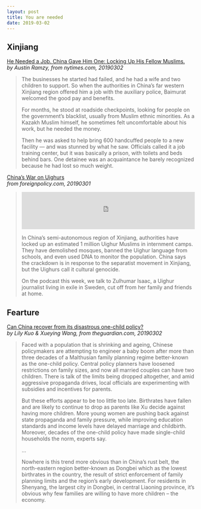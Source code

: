 ```yaml
---
layout: post
title: You are needed
date: 2019-03-02
---
```


## Xinjiang

[He Needed a Job. China Gave Him One: Locking Up His Fellow Muslims.](https://www.nytimes.com/2019/03/02/world/asia/china-muslim-detention-uighur-kazakh.html) <br> *by Austin Ramzy, from nytimes.com, 20190302*

> The businesses he started had failed, and he had a wife and two children to support. So when the authorities in China’s far western Xinjiang region offered him a job with the auxiliary police, Baimurat welcomed the good pay and benefits.
>
> For months, he stood at roadside checkpoints, looking for people on the government’s blacklist, usually from Muslim ethnic minorities. As a Kazakh Muslim himself, he sometimes felt uncomfortable about his work, but he needed the money.
>
> Then he was asked to help bring 600 handcuffed people to a new facility — and was stunned by what he saw. Officials called it a job training center, but it was basically a prison, with toilets and beds behind bars. One detainee was an acquaintance he barely recognized because he had lost so much weight.

[China’s War on Uighurs](https://foreignpolicy.com/2019/03/01/uighur-first-person-humar-isaac/) <br> *from foreignpolicy.com, 20190301*

> <iframe src="https://tunein.com/embed/player/t129620463/" style="width:100%; height:100px;" scrolling="no" frameborder="no"></iframe>
>
> In China’s semi-autonomous region of Xinjiang, authorities have locked up an estimated 1 million Uighur Muslims in internment camps. They have demolished mosques, banned the Uighur language from schools, and even used DNA to monitor the population. China says the crackdown is in response to the separatist movement in Xinjiang, but the Uighurs call it cultural genocide.
>
> On the podcast this week, we talk to Zulhumar Isaac, a Uighur journalist living in exile in Sweden, cut off from her family and friends at home.

## Fearture

[Can China recover from its disastrous one-child policy?](https://www.theguardian.com/world/2019/mar/02/china-population-control-two-child-policy) <br> *by Lily Kuo & Xueying Wang, from theguardian.com, 20190302*

> Faced with a population that is shrinking and ageing, Chinese policymakers are attempting to engineer a baby boom after more than three decades of a Malthusian family planning regime better-known as the one-child policy. Central policy planners have loosened restrictions on family sizes, and now all married couples can have two children. There is talk of the limits being dropped altogether, and amid aggressive propaganda drives, local officials are experimenting with subsidies and incentives for parents.
>
> But these efforts appear to be too little too late. Birthrates have fallen and are likely to continue to drop as parents like Xu decide against having more children. More young women are pushing back against state propaganda and family pressure, while improving education standards and income levels have delayed marriage and childbirth. Moreover, decades of the one-child policy have made single-child households the norm, experts say.
>
> ...
>
> Nowhere is this trend more obvious than in China’s rust belt, the north-eastern region better-known as Dongbei which as the lowest birthrates in the country, the result of strict enforcement of family planning limits and the region’s early development. For residents in Shenyang, the largest city in Dongbei, in central Liaoning province, it’s obvious why few families are willing to have more children – the economy.